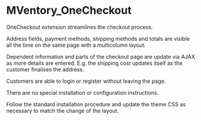 MVentory_OneCheckout
====================



OneCheckout extension streamlines the checkout process.

Address fields, payment methods, shipping methods and totals are visible all the time on the same page with a multicolumn layout.

Dependent information and parts of the checkout page are update via AJAX as more details are entered. E.g. the shipping cost updates itself as the customer finalises the address.

Customers are able to login or register without leaving the page.

There are no special installation or configuration instructions.

Follow the standard installation procedure and update the theme CSS as necessary to match the change of the layout.
